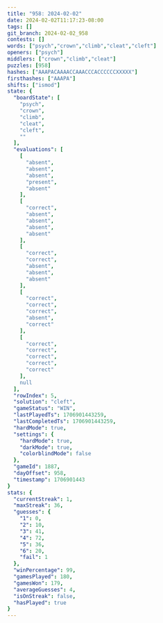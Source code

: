```yaml
---
title: "958: 2024-02-02"
date: 2024-02-02T11:17:23-08:00
tags: []
git_branch: 2024-02-02_958
contests: []
words: ["psych","crown","climb","cleat","cleft"]
openers: ["psych"]
middlers: ["crown","climb","cleat"]
puzzles: [958]
hashes: ["AAAPACAAAACCAAACCCACCCCCCXXXXX"]
firsthashes: ["AAAPA"]
shifts: ["ismod"]
state: {
  "boardState": [
    "psych",
    "crown",
    "climb",
    "cleat",
    "cleft",
    ""
  ],
  "evaluations": [
    [
      "absent",
      "absent",
      "absent",
      "present",
      "absent"
    ],
    [
      "correct",
      "absent",
      "absent",
      "absent",
      "absent"
    ],
    [
      "correct",
      "correct",
      "absent",
      "absent",
      "absent"
    ],
    [
      "correct",
      "correct",
      "correct",
      "absent",
      "correct"
    ],
    [
      "correct",
      "correct",
      "correct",
      "correct",
      "correct"
    ],
    null
  ],
  "rowIndex": 5,
  "solution": "cleft",
  "gameStatus": "WIN",
  "lastPlayedTs": 1706901443259,
  "lastCompletedTs": 1706901443259,
  "hardMode": true,
  "settings": {
    "hardMode": true,
    "darkMode": true,
    "colorblindMode": false
  },
  "gameId": 1887,
  "dayOffset": 958,
  "timestamp": 1706901443
}
stats: {
  "currentStreak": 1,
  "maxStreak": 36,
  "guesses": {
    "1": 0,
    "2": 10,
    "3": 41,
    "4": 72,
    "5": 36,
    "6": 20,
    "fail": 1
  },
  "winPercentage": 99,
  "gamesPlayed": 180,
  "gamesWon": 179,
  "averageGuesses": 4,
  "isOnStreak": false,
  "hasPlayed": true
}
---
```

<!-- more -->
